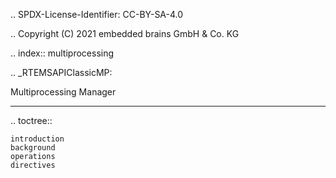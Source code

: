 .. SPDX-License-Identifier: CC-BY-SA-4.0

.. Copyright (C) 2021 embedded brains GmbH & Co. KG

.. index:: multiprocessing

.. _RTEMSAPIClassicMP:

Multiprocessing Manager
***********************

.. toctree::

    introduction
    background
    operations
    directives

